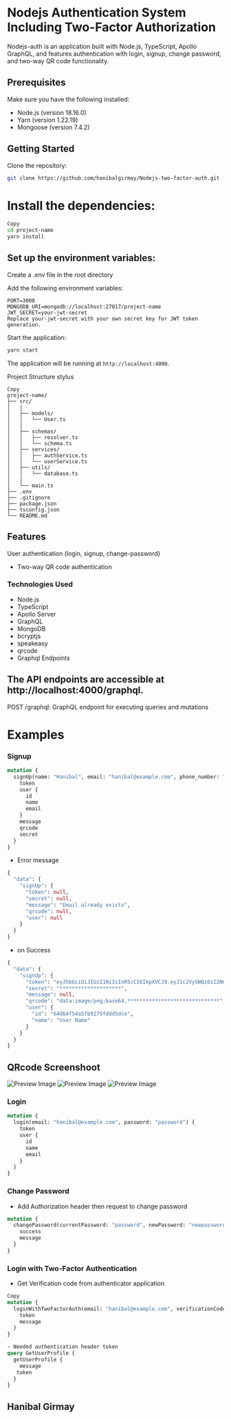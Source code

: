 # Nodejs Authentication System Including Two-Factor Authorization

Nodejs-auth is an application built with Node.js, TypeScript, Apollo GraphQL, and features authentication with login, signup, change password, and two-way QR code functionality.

## Prerequisites

Make sure you have the following installed:

- Node.js (version 18.16.0)
- Yarn (version 1.22.19)
- Mongoose (version 7.4.2)

## Getting Started

Clone the repository:

```bash
git clone https://github.com/hanibalgirmay/Nodejs-two-factor-auth.git
```

# Install the dependencies:

```bash
Copy
cd project-name
yarn install
```

## Set up the environment variables:

Create a .env file in the root directory

Add the following environment variables:

```
PORT=3000
MONGODB_URI=mongodb://localhost:27017/project-name
JWT_SECRET=your-jwt-secret
Replace your-jwt-secret with your own secret key for JWT token generation.
```

Start the application:

```bash
yarn start
```

The application will be running at `http://localhost:4000`.

Project Structure
stylus

```
Copy
project-name/
├── src/
│   |
│   ├── models/
│   │   └── User.ts
│   |
│   ├── schemas/
│   │   ├── resolver.ts
│   │   └── schema.ts
│   ├── services/
│   │   ├── authService.ts
│   │   └── userService.ts
│   ├── utils/
│   │   └── database.ts
│   |
│   └── main.ts
├── .env
├── .gitignore
├── package.json
├── tsconfig.json
└── README.md
```

## Features
User authentication (login, signup, change-password)
- Two-way QR code authentication

### Technologies Used
- Node.js
- TypeScript
- Apollo Server
- GraphQL
- MongoDB
- bcryptjs
- speakeasy
- qrcode
- Graphql Endpoints

## The API endpoints are accessible at http://localhost:4000/graphql.

POST /graphql: GraphQL endpoint for executing queries and mutations
# Examples

### Signup
```graphql
mutation {
  signUp(name: "Hanibal", email: "hanibal@example.com", phone_number: "91278362323", password: "password") {
    token
    user {
      id
      name
      email
    }
    message
    qrcode
    secret
  }
}
```
- Error message
````graphql
{
  "data": {
    "signUp": {
      "token": null,
      "secret": null,
      "message": "Email already exists",
      "qrcode": null,
      "user": null
    }
  }
}
````
- on Success 
````graphql 
{
  "data": {
    "signUp": {
      "token": "eyJhbGciOiJIUzI1NiIsInR5cCI6IkpXVCJ9.eyJ1c2VySWQiOiI2NGQ2NGY1NGE1ZmI5Mjc1ZmRkZDVkY2UiLCJpYXQiOjE2OTE3NjY2MTIsImV4cCI6MTY5MTc3MDIxMn0.0qxArysYMtjxAR0FABJ7Zw5yyWFyb7tJGAWSXPPR-jA",
      "secret": "********************",
      "message": null,
      "qrcode": "data:image/png;base64,******************************",
      "user": {
        "id": "64d64f54a5fb9275fddd5dce",
        "name": "User Name"
      }
    }
  }
}
````

## QRcode Screenshoot
![Preview Image](./screenshot/Screenshot%202023-08-11%20081100.png)
![Preview Image](./screenshot/photo_2023-08-11_10-56-51.jpg)
![Preview Image](./screenshot/photo_2023-08-11_10-56-54%20(2).jpg)

### Login
````graphql
mutation {
  login(email: "hanibal@example.com", password: "password") {
    token
    user {
      id
      name
      email
    }
  }
}
````

### Change Password
- Add Authorization header then request to change password
````graphql
mutation {
  changePassword(currentPassword: "password", newPassword: "newpassword") {
    success
    message
  }
}
````
### Login with Two-Factor Authentication
- Get Verification code from authenticator application
````graphql
Copy
mutation {
  loginWithTwoFactorAuth(email: "hanibal@example.com", verificationCode: "123456") {
    token
    message
  }
}
````

````graphql
- Needed authentication header token  
query GetUserProfile {
  getUserProfile {
    message
   token
  }
}
````

## Hanibal Girmay
